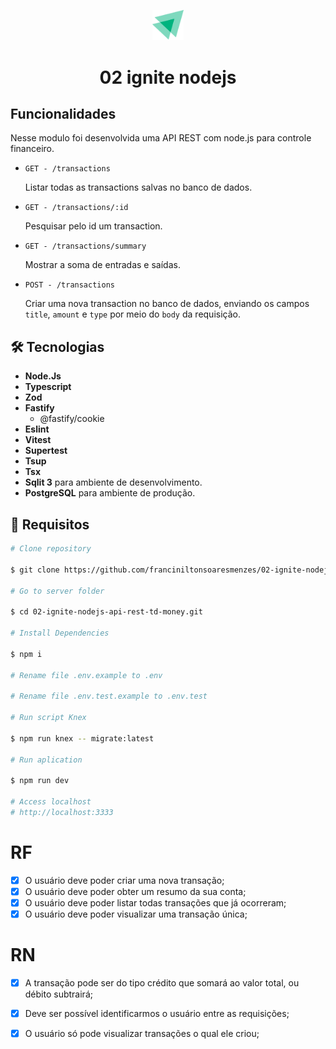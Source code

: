<p align="center">
  <img src="preview/icon.svg" alt="logo do ignite" width="50px"/>
  <h1 align="center" >02 ignite nodejs</h1>
</p>

## Funcionalidades

Nesse modulo foi desenvolvida uma API REST com node.js para controle financeiro.

* `GET - /transactions`

  Listar todas as transactions salvas no banco de dados.

* `GET - /transactions/:id`
  
  Pesquisar pelo id um transaction.

* `GET - /transactions/summary`

  Mostrar a soma de entradas e saídas.

* `POST - /transactions`

  Criar uma nova transaction no banco de dados, enviando os campos `title`, `amount` e `type` por meio do `body` da requisição.

## :hammer_and_wrench: Tecnologias

* **Node.Js**
* **Typescript**
* **Zod**
* **Fastify**
  * @fastify/cookie
* **Eslint**
* **Vitest**
* **Supertest**
* **Tsup**
* **Tsx**
* **Sqlit 3** para ambiente de desenvolvimento.
* **PostgreSQL** para ambiente de produção.

## 👷 Requisitos

```bash
# Clone repository

$ git clone https://github.com/franciniltonsoaresmenzes/02-ignite-nodejs-api-rest-td-money.git

# Go to server folder

$ cd 02-ignite-nodejs-api-rest-td-money.git

# Install Dependencies

$ npm i

# Rename file .env.example to .env

# Rename file .env.test.example to .env.test

# Run script Knex

$ npm run knex -- migrate:latest

# Run aplication

$ npm run dev

# Access localhost
# http://localhost:3333
```

# RF

- [x] O usuário deve poder criar uma nova transação;
- [x] O usuário deve poder obter um resumo da sua conta;
- [x] O usuário deve poder listar todas transações que já ocorreram;
- [x] O usuário deve poder visualizar uma transação única;

# RN

- [x] A transação pode ser do tipo crédito que somará ao valor total, ou débito subtrairá;
- [x] Deve ser possível identificarmos o usuário entre as requisições;
- [x] O usuário só pode visualizar transações o qual ele criou;

